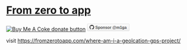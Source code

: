 # [From zero to app](https://fromzerotoapp.com)

<span class="badge-buymeacoffee"><a href="https://www.buymeacoffee.com/miga" title="donate"><img src="https://img.shields.io/badge/buy%20me%20a%20coke-donate-orange.svg" alt="Buy Me A Coke donate button" /></a></span> <a href="https://github.com/sponsors/m1ga"><img src="./images/gh_sponsor.png" title="Sponsor me"/></a>

visit https://fromzerotoapp.com/where-am-i-a-geolcation-gps-project/
